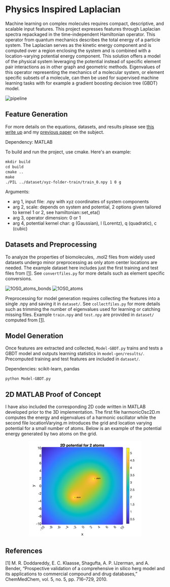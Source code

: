 # Physics Inspired Laplacian
Machine learning on complex molecules requires compact, descriptive, and scalable input features. This project expresses features through Laplacian spectra repackaged in the time-independent Hamiltonian operator. This operator from quantum mechanics describes the total energy of a particle system. The Laplacian serves as the kinetic energy component and is computed over a region enclosing the system and is combined with a location-varying potential energy component. This solution offers a model of the physical system leveraging the potential instead of specific element pair interactions as in other graph and geometric methods. Eigenvalues of this operator representing the mechanics of a molecular system, or element specific subsets of a molecule, can then be used for supervised machine learning tasks with for example a gradient boosting decision tree (GBDT) model.

![pipeline](https://github.com/eribandogros/PhysicsInspiredLaplacian/assets/14114157/b337181f-b664-47b7-81c3-78e5ebd545af)


## Feature Generation

For more details on the equations, datasets, and results please see [this write up](https://github.com/eribandogros/PhysicsInspiredLaplacian/files/13956036/writeup.pdf) and my [previous paper](https://doi.org/10.48550/arXiv.2204.12218) on the subject. 

Dependency: MATLAB

To build and run the project, use cmake. Here's an example:

```
mkdir build
cd build
cmake ..
make
./PIL ../dataset/xyz-folder-train/train_0.npy 1 0 g
```

Arguments:
- arg 1, input file: .npy with xyz coordinates of system components
- arg 2, scale: depends on system and potential, 2 options given tailored to kernel 1 or 2, see hamiltonian::set_eta()
- arg 3, operator dimension: 0 or 1
- arg 4, potential kernel char: g (Gaussian), l (Lorentz), q (quadratic), c (cubic)


## Datasets and Preprocessing

To analyze the properties of biomolecules, .mol2 files from widely used datasets undergo minor preprocessing as only atom center locations are needed. The example dataset here includes just the first training and test files from [[1]](#1). See `convertfiles.py` for more details such as element specific conversions.

<img height="400" alt="1OS0_atoms_bonds" src="https://github.com/eribandogros/PhysicsInspiredLaplacian/assets/14114157/b3caf241-8b85-4170-bffe-3be10b04ac83">
<img height="400" alt="1OS0_atoms" src="https://github.com/eribandogros/PhysicsInspiredLaplacian/assets/14114157/37881cff-9512-4cd0-a70a-c4ce84801630">

Preprocessing for model generation requires collecting the features into a single .npy and saving it in `dataset/`. See `collectfiles.py` for more details such as trimming the number of eigenvalues used for learning or catching missing files. Example `train.npy` and `test.npy` are provided in `dataset/` computed from [[1]](#1).


## Model Generation

Once features are extracted and collected, `Model-GBDT.py` trains and tests a GBDT model and outputs learning statistics in `model-gen/results/`. Precomputed training and test features are included in `dataset/`. 

Dependencies: scikit-learn, pandas

```
python Model-GBDT.py
```

## 2D MATLAB Proof of Concept

I have also included the corresponding 2D code written in MATLAB developed prior to the 3D implementation. The first file harmonicOsc2D.m computes the energy and eigenvalues of a harmonic oscillator while the second file locationVarying.m introduces the grid and location varying potential for a small number of atoms. Below is an example of the potential energy generated by two atoms on the grid.

<p align="center">
<img src="2d-matlab/potentialvis.png" height=300>
</p>


## References
<a id="1">[1]</a> 
M. R. Doddareddy, E. C. Klaasse, Shagufta, A. P. IJzerman, and A. Bender, “Prospective validation of a comprehensive in silico herg model and its applications to commercial compound and drug databases,” ChemMedChem, vol. 5, no. 5, pp. 716–729, 2010.
